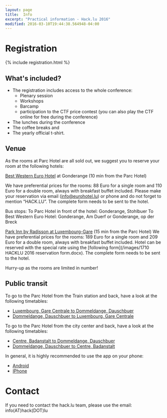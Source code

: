 ```yaml
---
layout: page
title:  Info
excerpt: "Practical information - Hack.lu 2016"
modified: 2016-03-10T19:44:38.564948-04:00
---
```


# Registration

{% include registration.html %}

## What's included?

* The registration includes access to the whole conference:
   * Plenary session
   * Workshops
   * Barcamp
   * participation to the CTF price contest (you can also play the CTF online for free during the conference)
* The lunches during the conference
* The coffee breaks and
* The yearly official t-shirt.

## Venue

As the rooms at Parc Hotel are all sold out, we suggest you to reserve your room at the following hotels:

[Best Western Euro Hotel](http://www.eurohotel.lu/seiten/home.html?lang=English) at Gonderange (10 min from the Parc Hotel)  

We have preferential prices for the rooms: 88 Euro for a single room and 110 Euro for a double room, always with breakfast buffet included. Please make your reservation via email (info@eurohotel.lu) or phone and do not forget to mention “HACK.LU”. The complete form needs to be sent to the hotel.

Bus stops:
To Parc Hotel in front of the hotel: Gonderange, Stohlbuer
To Best Western Euro Hotel: Gonderange, Am Duerf or Gonderange, op der Breck

[Park Inn by Radisson at Luxembourg-Gare](http://www.parkinn.com/hotel-luxembourg) (15 min from the Parc Hotel)
We have preferential prices for the rooms: 189 Euro for a single room and 209 Euro for a double room, always with breakfast buffet included. Hotel can be reserved with the special rate using the [following form](/images/1710 HACKLU 2016 reservation form.docx). The complete form needs to be sent to the hotel. 

Hurry-up as the rooms are limited in number!

## Public transit

To go to the Parc Hotel from the Train station and back, have a look at the following timetables:

* [Luxembourg, Gare Centrale to Dommeldange, Dauschbuer](/images/Luxembourg_gare_Dommeldange_daus.pdf)
* [Dommeldange, Dauschbuer to Luxembourg, Gare Centrale](/images/Dommeldange_dausLuxembourg_gare_.pdf)


To go to the Parc Hotel from the city center and back, have a look at the following timetables:

* [Centre, Badanstalt to Dommeldange, Dauschbuer](/images/Centre_badanstalDommeldange_daus.pdf)
* [Dommeldange, Dauschbuer to Centre, Badanstalt](/images/Dommeldange_dausCentre_badanstal.pdf)


In general, it is highly recommended to use the app on your phone:

* [Android](https://play.google.com/store/apps/details?id=de.hafas.android.cdt&hl=en)
* [IPhone](https://itunes.apple.com/us/app/mobiliteit.lu/id434829995?mt=8)

# Contact

If you need to contact the hack.lu team, please use the email: info(AT)hack(DOT)lu
